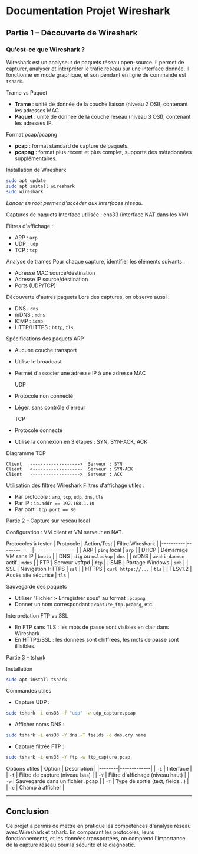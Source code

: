 
# Documentation Projet Wireshark

## Partie 1 – Découverte de Wireshark

### Qu'est-ce que Wireshark ?
Wireshark est un analyseur de paquets réseau open-source. Il permet de capturer, analyser et interpréter le trafic réseau sur une interface donnée. Il fonctionne en mode graphique, et son pendant en ligne de commande est `tshark`.

Trame vs Paquet
- **Trame** : unité de donnée de la couche liaison (niveau 2 OSI), contenant les adresses MAC.
- **Paquet** : unité de donnée de la couche réseau (niveau 3 OSI), contenant les adresses IP.

Format pcap/pcapng
- **pcap** : format standard de capture de paquets.
- **pcapng** : format plus récent et plus complet, supporte des métadonnées supplémentaires.

Installation de Wireshark
```bash
sudo apt update
sudo apt install wireshark
sudo wireshark
```
*Lancer en root permet d'accéder aux interfaces réseau.*

Captures de paquets
Interface utilisée : ens33 (interface NAT dans les VM)

Filtres d'affichage :
- ARP : `arp`
- UDP : `udp`
- TCP : `tcp`

Analyse de trames
Pour chaque capture, identifier les éléments suivants :
- Adresse MAC source/destination
- Adresse IP source/destination
- Ports (UDP/TCP)

Découverte d'autres paquets
Lors des captures, on observe aussi :
- DNS : `dns`
- mDNS : `mdns`
- ICMP : `icmp`
- HTTP/HTTPS : `http`, `tls`

Spécifications des paquets
  ARP
- Aucune couche transport
- Utilise le broadcast
- Permet d'associer une adresse IP à une adresse MAC

  UDP
- Protocole non connecté
- Léger, sans contrôle d'erreur

  TCP
- Protocole connecté
- Utilise la connexion en 3 étapes : SYN, SYN-ACK, ACK

 Diagramme TCP
```
Client   ------------------->  Serveur : SYN
Client   <-------------------  Serveur : SYN-ACK
Client   ------------------->  Serveur : ACK
```

 Utilisation des filtres Wireshark
Filtres d'affichage utiles :
- Par protocole : `arp`, `tcp`, `udp`, `dns`, `tls`
- Par IP : `ip.addr == 192.168.1.10`
- Par port : `tcp.port == 80`

 Partie 2 – Capture sur réseau local

Configuration : VM client et VM serveur en NAT.

  Protocoles à tester
| Protocole | Action/Test | Filtre Wireshark |
|----------|-------------|------------------|
| ARP | `ping` local | `arp` |
| DHCP | Démarrage VM sans IP | `bootp` |
| DNS | `dig` ou `nslookup` | `dns` |
| mDNS | `avahi-daemon` actif | `mdns` |
| FTP | Serveur vsftpd | `ftp` |
| SMB | Partage Windows | `smb` |
| SSL | Navigation HTTPS | `ssl` |
| HTTPS | `curl https://...` | `tls` |
| TLSv1.2 | Accès site sécurisé | `tls` |

 Sauvegarde des paquets
- Utiliser "Fichier > Enregistrer sous" au format `.pcapng`
- Donner un nom correspondant : `capture_ftp.pcapng`, etc.

 Interprétation FTP vs SSL
- En FTP sans TLS : les mots de passe sont visibles en clair dans Wireshark.
- En HTTPS/SSL : les données sont chiffrées, les mots de passe sont illisibles.

 Partie 3 – tshark

 Installation
```bash
sudo apt install tshark
```

Commandes utiles
- Capture UDP :
```bash
sudo tshark -i ens33 -f "udp" -w udp_capture.pcap
```
- Afficher noms DNS :
```bash
sudo tshark -i ens33 -Y dns -T fields -e dns.qry.name
```
- Capture filtrée FTP :
```bash
sudo tshark -i ens33 -Y ftp -w ftp_capture.pcap
```

  Options utiles
| Option | Description |
|--------|-------------|
| `-i` | Interface |
| `-f` | Filtre de capture (niveau bas) |
| `-Y` | Filtre d'affichage (niveau haut) |
| `-w` | Sauvegarde dans un fichier .pcap |
| `-T` | Type de sortie (text, fields...) |
| `-e` | Champ à afficher |

---

## Conclusion
Ce projet a permis de mettre en pratique les compétences d'analyse réseau avec Wireshark et tshark. En comparant les protocoles, leurs fonctionnements, et les données transportées, on comprend l'importance de la capture réseau pour la sécurité et le diagnostic.
